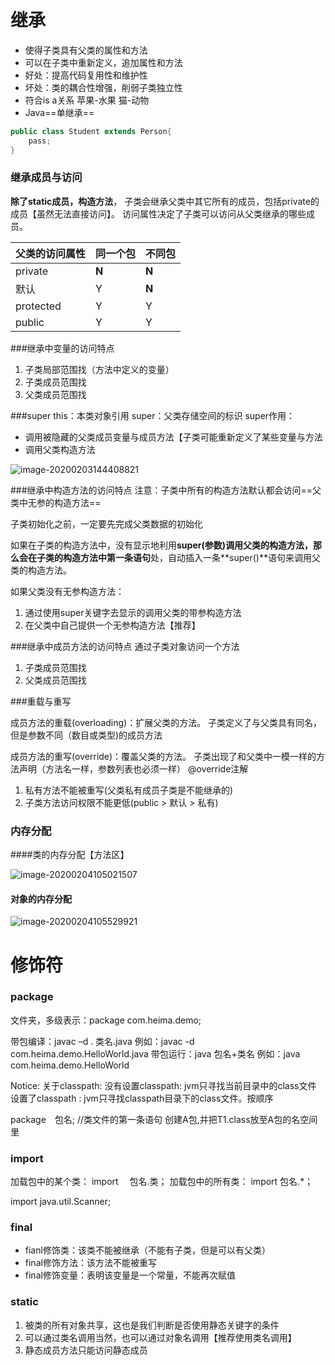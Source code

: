 # 继承

- 使得子类具有父类的属性和方法
- 可以在子类中重新定义，追加属性和方法
- 好处：提高代码复用性和维护性
- 坏处：类的耦合性增强，削弱子类独立性
- 符合is a关系 苹果-水果 猫-动物
- Java==单继承==

```java
public class Student extends Person{
	pass;
}
```

### 继承成员与访问

**除了static成员，构造方法**，
子类会继承父类中其它所有的成员，包括private的成员【虽然无法直接访问】。
访问属性决定了子类可以访问从父类继承的哪些成员。

| 父类的访问属性 | 同一个包 | 不同包 |
| -------------- | -------- | ------ |
| private        | **N**    | **N**  |
| 默认           | Y        | **N**  |
| protected      | Y        | Y      |
| public         | Y        | Y      |

###继承中变量的访问特点
1. 子类局部范围找（方法中定义的变量）
2. 子类成员范围找
3. 父类成员范围找

###super
this：本类对象引用
super：父类存储空间的标识
super作用：
- 调用被隐藏的父类成员变量与成员方法【子类可能重新定义了某些变量与方法
- 调用父类构造方法

![image-20200203144408821](C:\Users\Hery\Desktop\GitHub\java\image\image-20200203144408821.png)

###继承中构造方法的访问特点
注意：子类中所有的构造方法默认都会访问==父类中无参的构造方法==  

子类初始化之前，一定要先完成父类数据的初始化

如果在子类的构造方法中，没有显示地利用**super(参数)**调用父类的构造方法，那么会在子类的构造方法中**第一条语句**处，自动插入一条**super()**语句来调用父类的构造方法。

如果父类没有无参构造方法：
1. 通过使用super关键字去显示的调用父类的带参构造方法
2. 在父类中自己提供一个无参构造方法【推荐】

###继承中成员方法的访问特点
通过子类对象访问一个方法
1. 子类成员范围找
2. 父类成员范围找

###重载与重写

成员方法的重载(overloading)：扩展父类的方法。 
	子类定义了与父类具有同名，但是参数不同（数目或类型)的成员方法

成员方法的重写(override)：覆盖父类的方法。 
	子类出现了和父类中一模一样的方法声明（方法名一样，参数列表也必须一样）
@override注解

1. 私有方法不能被重写(父类私有成员子类是不能继承的)
2. 子类方法访问权限不能更低(public > 默认 > 私有)

### 内存分配

####类的内存分配【方法区】

![image-20200204105021507](C:\Users\Hery\Desktop\GitHub\java\image\image-20200204105021507.png)

#### 对象的内存分配

![image-20200204105529921](C:\Users\Hery\Desktop\GitHub\java\image\image-20200204105529921.png)



# 修饰符

### package

文件夹，多级表示：package com.heima.demo;  

带包编译：javac –d . 类名.java
例如：javac -d  com.heima.demo.HelloWorld.java
带包运行：java 包名+类名
例如：java com.heima.demo.HelloWorld  

Notice: 关于classpath:
没有设置classpath: jvm只寻找当前目录中的class文件
设置了classpath : jvm只寻找classpath目录下的class文件。按顺序

package　包名; //类文件的第一条语句
创建A包,并把T1.class放至A包的名空间里

### import
加载包中的某个类：  import 　包名.类；
加载包中的所有类：  import      包名.*；

import java.util.Scanner;  


### final

- fianl修饰类：该类不能被继承（不能有子类，但是可以有父类）
- final修饰方法：该方法不能被重写
- final修饰变量：表明该变量是一个常量，不能再次赋值

### static

1. 被类的所有对象共享，这也是我们判断是否使用静态关键字的条件
2. 可以通过类名调用当然，也可以通过对象名调用【推荐使用类名调用】
3. 静态成员方法只能访问静态成员

